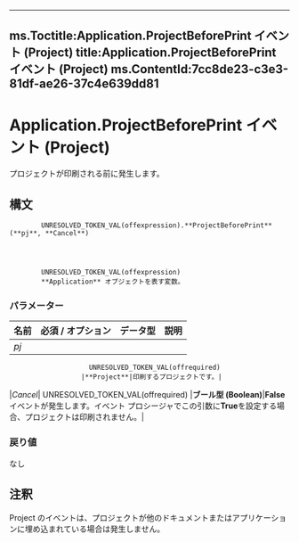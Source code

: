 

---
ms.Toctitle:Application.ProjectBeforePrint イベント (Project)
title:Application.ProjectBeforePrint イベント (Project)
ms.ContentId:7cc8de23-c3e3-81df-ae26-37c4e639dd81
---
# Application.ProjectBeforePrint イベント (Project)




プロジェクトが印刷される前に発生します。

## 構文

            UNRESOLVED_TOKEN_VAL(offexpression).**ProjectBeforePrint**(**pj**, **Cancel**)




            UNRESOLVED_TOKEN_VAL(offexpression)
            **Application** オブジェクトを表す変数。

### パラメーター

|**名前**|**必須 / オプション**|**データ型**|**説明**|
|---|---|---|---|
|*pj*|
                        UNRESOLVED_TOKEN_VAL(offrequired)
                      |**Project**|印刷するプロジェクトです。|
|*Cancel*|
                        UNRESOLVED_TOKEN_VAL(offrequired)
                      |**ブール型 (Boolean)**|**False**イベントが発生します。イベント プロシージャでこの引数に**True**を設定する場合、プロジェクトは印刷されません。|



### 戻り値
なし





## 注釈
Project のイベントは、プロジェクトが他のドキュメントまたはアプリケーションに埋め込まれている場合は発生しません。




